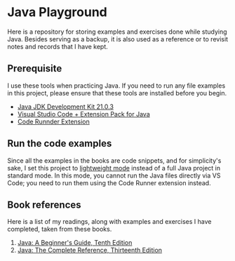 # Java Playground

Here is a repository for storing examples and exercises done while studying Java.
Besides serving as a backup, it is also used as a reference or to revisit notes
and records that I have kept.

## Prerequisite

I use these tools when practicing Java. If you need to run any file examples in
this project, please ensure that these tools are installed before you begin.

- [Java JDK Development Kit 21.0.3][0]
- [Visual Studio Code + Extension Pack for Java][1]
- [Code Runnder Extension][2]

## Run the code examples

Since all the examples in the books are code snippets, and for simplicity's sake, I set this project to [lightweight mode][5] instead of a full Java project in standard mode. In this mode, you cannot run the Java files directly via VS Code; you need to run them using the Code Runner extension instead.

## Book references

Here is a list of my readings, along with examples and exercises I have
completed, taken from these books.

1. [Java: A Beginner's Guide, Tenth Edition][3]
2. [Java: The Complete Reference, Thirteenth Edition][4]

[0]: https://www.oracle.com/java/technologies/downloads/#java21
[1]: https://code.visualstudio.com/docs/java/java-tutorial
[2]: https://marketplace.visualstudio.com/items?itemName=formulahendry.code-runner
[3]: https://www.mhprofessional.com/java-a-beginner-s-guide-tenth-edition-9781265054632-usa
[4]: https://www.mhprofessional.com/java-the-complete-reference-thirteenth-edition-9781265058432-usa
[5]: https://code.visualstudio.com/docs/java/java-project#_lightweight-mode
